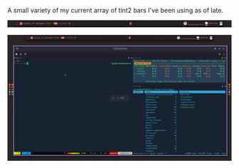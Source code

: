 A small variety of my current array of tint2 bars I've been using as of late.


![preview](tint2bar1.png)

![preview](fullscreen_currentbar.png)
